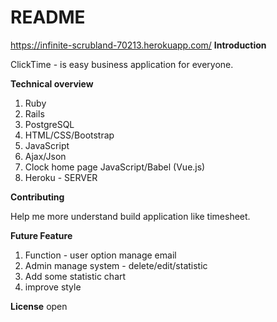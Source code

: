 
# README
https://infinite-scrubland-70213.herokuapp.com/
**Introduction**

ClickTime - is easy business application for everyone.

**Technical overview**

 1. Ruby
 1. Rails
 1. PostgreSQL
 1. HTML/CSS/Bootstrap
 1. JavaScript
 1. Ajax/Json
 1. Clock home page JavaScript/Babel (Vue.js)
 1. Heroku - SERVER


**Contributing**

Help me more understand build application like timesheet.

**Future Feature**

1. Function - user option manage email
1. Admin manage system  - delete/edit/statistic
1. Add some statistic chart
1. improve style


**License**
 open











<!-- # Timesheet
### name:Timesheet_app

### Link to the live Site
 https://robert1211.github.io/project0/


 This Game has been developed to use the characters 'O' and 'X'to represent players  users need not create players, include a reset button so that when a game ends, the board can be cleared and a new game can begin.

Use only: JavaScript, jQuery, HTML, CSS, Atom

1. Create a file on desktop;
2. Write pseudo code;
3. Planing how logic working in Tic Tac Toe;
4. Planing all function;
5. Testing;

Feature:
- Game for two players;
- Display who is 'WIN' or 'DRAW';
- Reset button; -->
